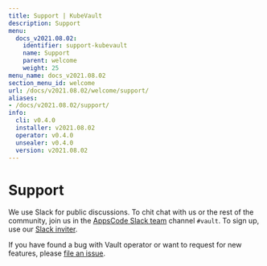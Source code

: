 ```yaml
---
title: Support | KubeVault
description: Support
menu:
  docs_v2021.08.02:
    identifier: support-kubevault
    name: Support
    parent: welcome
    weight: 25
menu_name: docs_v2021.08.02
section_menu_id: welcome
url: /docs/v2021.08.02/welcome/support/
aliases:
- /docs/v2021.08.02/support/
info:
  cli: v0.4.0
  installer: v2021.08.02
  operator: v0.4.0
  unsealer: v0.4.0
  version: v2021.08.02
---
```


# Support

We use Slack for public discussions. To chit chat with us or the rest of the community, join us in the [AppsCode Slack team](https://appscode.slack.com/messages/kubevault/) channel `#vault`. To sign up, use our [Slack inviter](https://slack.appscode.com/).

If you have found a bug with Vault operator or want to request for new features, please [file an issue](https://github.com/kubevault/project/issues/new).
